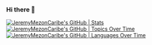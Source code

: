 ### Hi there 👋

<!--
**JeremyMezonCaribe/JeremyMezonCaribe** is a ✨ _special_ ✨ repository because its `README.md` (this file) appears on your GitHub profile.

Here are some ideas to get you started:

- 🔭 I’m currently working on ...
- 🌱 I’m currently learning ...
- 👯 I’m looking to collaborate on ...
- 🤔 I’m looking for help with ...
- 💬 Ask me about ...
- 📫 How to reach me: ...
- 😄 Pronouns: ...
- ⚡ Fun fact: ...
-->

[![JeremyMezonCaribe's GitHub | Stats](https://stats.quine.sh/JeremyMezonCaribe/github?theme=dark)](https://quine.sh?utm_source=widgets&utm_campaign=JeremyMezonCaribe)
[![JeremyMezonCaribe's GitHub | Topics Over Time](https://stats.quine.sh/JeremyMezonCaribe/topics-over-time?theme=dark)](https://quine.sh?utm_source=widgets&utm_campaign=JeremyMezonCaribe)
[![JeremyMezonCaribe's GitHub | Languages Over Time](https://stats.quine.sh/JeremyMezonCaribe/languages-over-time?theme=dark)](https://quine.sh?utm_source=widgets&utm_campaign=JeremyMezonCaribe)
